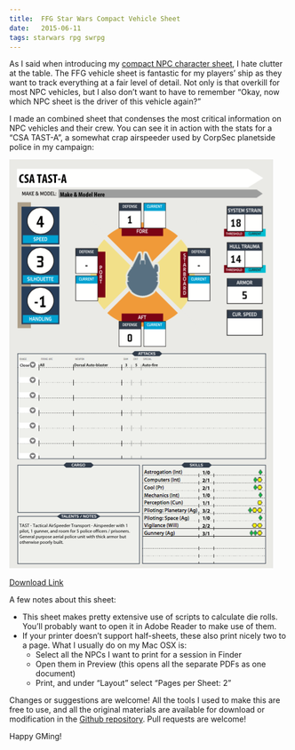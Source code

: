 ```yaml
---
title:  FFG Star Wars Compact Vehicle Sheet
date:   2015-06-11
tags: starwars rpg swrpg
---
```


As I said when introducing my [compact NPC character sheet](FIXME), I hate clutter at the table. The FFG vehicle sheet is fantastic for my players’ ship as they want to track everything at a fair level of detail. Not only is that overkill for most NPC vehicles, but I also don’t want to have to remember “Okay, now which NPC sheet is the driver of this vehicle again?”

I made an combined sheet that condenses the most critical information on NPC vehicles and their crew. You can see it in action with the stats for a “CSA TAST-A”, a somewhat crap airspeeder used by CorpSec planetside police in my campaign:

![](/images/2015-06-11-vehicle-sheet.png)

[Download Link](https://github.com/citizenparker/EotE-NPC-Sheet/raw/master/Vehicle%20Sheet.pdf)

A few notes about this sheet:

* This sheet makes pretty extensive use of scripts to calculate die rolls. You’ll probably want to open it in Adobe Reader to make use of them.
* If your printer doesn’t support half-sheets, these also print nicely two to a page. What I usually do on my Mac OSX is:
  * Select all the NPCs I want to print for a session in Finder
  * Open them in Preview (this opens all the separate PDFs as one document)
  * Print, and under “Layout” select “Pages per Sheet: 2”

Changes or suggestions are welcome! All the tools I used to make this are free to use, and all the original materials are available for download or modification in the [Github repository](https://github.com/citizenparker/EotE-NPC-Sheet/). Pull requests are welcome!

Happy GMing!